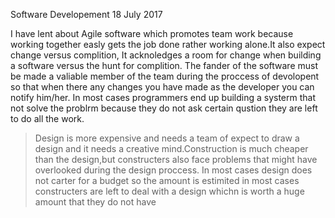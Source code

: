 
Software Developement 
18 July 2017

I have lent about Agile software which promotes team work because working together easly gets the job done rather working alone.It also expect change versus complition, It acknoledges a room for change when building a software versus the hunt for complition.
The fander of the software must be made a valiable member of the team during the proccess of devolopent so that when there any changes you have made as the developer you can notify him/her. In most cases programmers end up building a systerm that not solve the problrm because they do not ask certain qustion they are left to do all the work.

>Design is more expensive and needs a team of expect to draw a design and it needs a creative mind.Construction is much cheaper than the design,but constructers also face problems that might have overlooked during the design proccess.
>In most cases design does not carter for a budget so the amount is estimited in most cases constructers are left to deal with a design whichn is worth a huge amount that they do not have   
